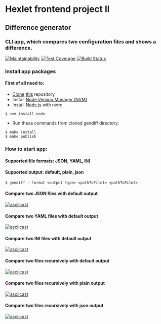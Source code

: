 # Hexlet frontend project II

## Difference generator
### CLI app, which compares two configuration files and shows a difference.

[![Maintainability](https://api.codeclimate.com/v1/badges/3c1a2ebe676f2d82a36f/maintainability)](https://codeclimate.com/github/it-amalker/frontend-project-lvl2/maintainability)
[![Test Coverage](https://api.codeclimate.com/v1/badges/3c1a2ebe676f2d82a36f/test_coverage)](https://codeclimate.com/github/it-amalker/frontend-project-lvl2/test_coverage)
[![Build Status](https://travis-ci.org/it-amalker/frontend-project-lvl2.svg?branch=master)](https://travis-ci.org/it-amalker/frontend-project-lvl2)

### Install app packages
#### First of all need to:
* [Clone](https://help.github.com/en/github/using-git/which-remote-url-should-i-use#cloning-with-https-urls-recommended) [this](https://github.com/it-amalker/frontend-project-lvl2.git) repository
* Install [Node Version Manager (NVM)](https://github.com/nvm-sh/nvm#install--update-script)
* Install [Node.js](https://github.com/nvm-sh/nvm#usage) with nvm:
```
$ nvm install node
```
* Run these commands from cloned gendiff directory:
```
$ make install
$ make publish
```
### How to start app:
#### Supported file formats: JSON, YAML, INI
#### Supported output: default, plain, json
```
$ gendiff --format <output type> <pathToFile1> <pathToFile2>
```

#### Compare two JSON files with default output
[![asciicast](https://asciinema.org/a/295379.svg)](https://asciinema.org/a/295379)

#### Compare two YAML files with default output
[![asciicast](https://asciinema.org/a/295536.svg)](https://asciinema.org/a/295536)

#### Compare two INI files with default output
[![asciicast](https://asciinema.org/a/295619.svg)](https://asciinema.org/a/295619)

#### Compare two files recursively with default output
[![asciicast](https://asciinema.org/a/296088.svg)](https://asciinema.org/a/296088)

#### Compare two files recursively with plain output
[![asciicast](https://asciinema.org/a/296231.svg)](https://asciinema.org/a/296231)

#### Compare two files recursively with json output
[![asciicast](https://asciinema.org/a/296604.svg)](https://asciinema.org/a/296604)
